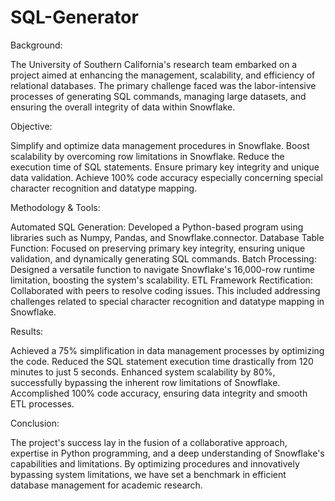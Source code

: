 # SQL-Generator
Background:

The University of Southern California's research team embarked on a project aimed at enhancing the management, scalability, and efficiency of relational databases. The primary challenge faced was the labor-intensive processes of generating SQL commands, managing large datasets, and ensuring the overall integrity of data within Snowflake.

Objective:

Simplify and optimize data management procedures in Snowflake.
Boost scalability by overcoming row limitations in Snowflake.
Reduce the execution time of SQL statements.
Ensure primary key integrity and unique data validation.
Achieve 100% code accuracy especially concerning special character recognition and datatype mapping.

Methodology & Tools:

Automated SQL Generation: Developed a Python-based program using libraries such as Numpy, Pandas, and Snowflake.connector.
Database Table Function: Focused on preserving primary key integrity, ensuring unique validation, and dynamically generating SQL commands.
Batch Processing: Designed a versatile function to navigate Snowflake's 16,000-row runtime limitation, boosting the system's scalability.
ETL Framework Rectification: Collaborated with peers to resolve coding issues. This included addressing challenges related to special character recognition and datatype mapping in Snowflake.

Results:

Achieved a 75% simplification in data management processes by optimizing the code.
Reduced the SQL statement execution time drastically from 120 minutes to just 5 seconds.
Enhanced system scalability by 80%, successfully bypassing the inherent row limitations of Snowflake.
Accomplished 100% code accuracy, ensuring data integrity and smooth ETL processes.

Conclusion:

The project's success lay in the fusion of a collaborative approach, expertise in Python programming, and a deep understanding of Snowflake's capabilities and limitations. By optimizing procedures and innovatively bypassing system limitations, we have set a benchmark in efficient database management for academic research.
